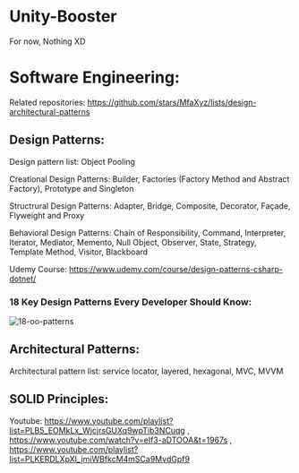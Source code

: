 # Unity-Booster
For now, Nothing XD

# Software Engineering:
Related repositories: https://github.com/stars/MfaXyz/lists/design-architectural-patterns
## Design Patterns:
Design pattern list: Object Pooling

Creational Design Patterns: Builder, Factories (Factory Method and Abstract Factory), Prototype and Singleton

Structrural Design Patterns: Adapter, Bridge, Composite, Decorator, Façade, Flyweight and Proxy

Behavioral Design Patterns: Chain of Responsibility, Command, Interpreter, Iterator, Mediator, Memento, Null Object, Observer, State, Strategy, Template Method, Visitor, Blackboard

Udemy Course: https://www.udemy.com/course/design-patterns-csharp-dotnet/

### 18 Key Design Patterns Every Developer Should Know:
![18-oo-patterns](https://github.com/MfaXyz/Unity-Booster/assets/76481805/2d97ad67-1ce8-4ef8-aabd-cc0a403b861a)


## Architectural Patterns:
Architectural pattern list: service locator, layered, hexagonal, MVC, MVVM

## SOLID Principles:

Youtube: https://www.youtube.com/playlist?list=PLB5_EOMkLx_WjcjrsGUXq9wpTib3NCuqg , https://www.youtube.com/watch?v=eIf3-aDTOOA&t=1967s , https://www.youtube.com/playlist?list=PLKERDLXpXl_jmiWBfkcM4mSCa9MvdGpf9
